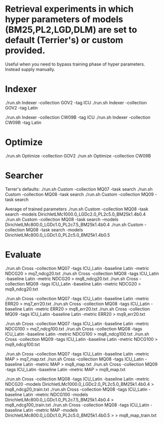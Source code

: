 # Retrieval experiments in which hyper parameters of models (BM25,PL2,LGD,DLM) are set to default (Terrier's) or custom provided.

Useful when you need to bypass training phase of hyper parameters. Instead supply manually.

# Indexer

./run.sh Indexer -collection GOV2 -tag ICU
./run.sh Indexer -collection GOV2 -tag Latin

./run.sh Indexer -collection CW09B -tag ICU
./run.sh Indexer -collection CW09B -tag Latin

# Optimize

./run.sh Optimize -collection GOV2
./run.sh Optimize -collection CW09B


# Searcher

Terrer's defaults:
./run.sh Custom -collection MQ07 -task search
./run.sh Custom -collection MQ08 -task search
./run.sh Custom -collection MQ09 -task search

Average of trained parameters
./run.sh Custom -collection MQ08 -task search -models DirichletLMc1000.0_LGDc2.0_PL2c5.0_BM25k1.4b0.4
./run.sh Custom -collection MQ08 -task search -models DirichletLMc800.0_LGDc1.0_PL2c7.5_BM25k1.4b0.4
./run.sh Custom -collection MQ08 -task search -models DirichletLMc800.0_LGDc1.0_PL2c5.0_BM25k1.4b0.5

# Evaluate

./run.sh Cross -collection MQ07 -tags ICU_Latin -baseline Latin -metric NDCG20 > mq7_ndcg20.txt
./run.sh Cross -collection MQ08 -tags ICU_Latin -baseline Latin -metric NDCG20 > mq8_ndcg20.txt
./run.sh Cross -collection MQ09 -tags ICU_Latin -baseline Latin -metric NDCG20 > mq9_ndcg20.txt

./run.sh Cross -collection MQ07 -tags ICU_Latin -baseline Latin -metric ERR20 > mq7_err20.txt
./run.sh Cross -collection MQ08 -tags ICU_Latin -baseline Latin -metric ERR20 > mq8_err20.txt
./run.sh Cross -collection MQ09 -tags ICU_Latin -baseline Latin -metric ERR20 > mq9_err20.txt


./run.sh Cross -collection MQ07 -tags ICU_Latin -baseline Latin -metric NDCG100 > mq7_ndcg100.txt
./run.sh Cross -collection MQ08 -tags ICU_Latin -baseline Latin -metric NDCG100 > mq8_ndcg100.txt
./run.sh Cross -collection MQ09 -tags ICU_Latin -baseline Latin -metric NDCG100 > mq9_ndcg100.txt


./run.sh Cross -collection MQ07 -tags ICU_Latin -baseline Latin -metric MAP > mq7_map.txt
./run.sh Cross -collection MQ08 -tags ICU_Latin -baseline Latin -metric MAP > mq8_map.txt
./run.sh Cross -collection MQ09 -tags ICU_Latin -baseline Latin -metric MAP > mq9_map.txt

./run.sh Cross -collection MQ08 -tags ICU_Latin -baseline Latin -metric NDCG20 -models DirichletLMc1000.0_LGDc2.0_PL2c5.0_BM25k1.4b0.4 > mq8_ndcg20_train.txt
./run.sh Cross -collection MQ08 -tags ICU_Latin -baseline Latin -metric NDCG100 -models DirichletLMc800.0_LGDc1.0_PL2c7.5_BM25k1.4b0.4 > mq8_ndcg100_train.txt
./run.sh Cross -collection MQ08 -tags ICU_Latin -baseline Latin -metric MAP -models DirichletLMc800.0_LGDc1.0_PL2c5.0_BM25k1.4b0.5 > > mq8_map_train.txt